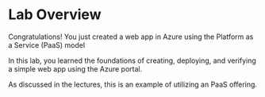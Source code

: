 # Lab Overview

Congratulations!  You just created a web app in Azure using the Platform as a Service (PaaS) model

In this lab, you learned the foundations of creating, deploying, and verifying a simple web app using the Azure portal.

As discussed in the lectures, this is an example of utilizing an PaaS offering.
